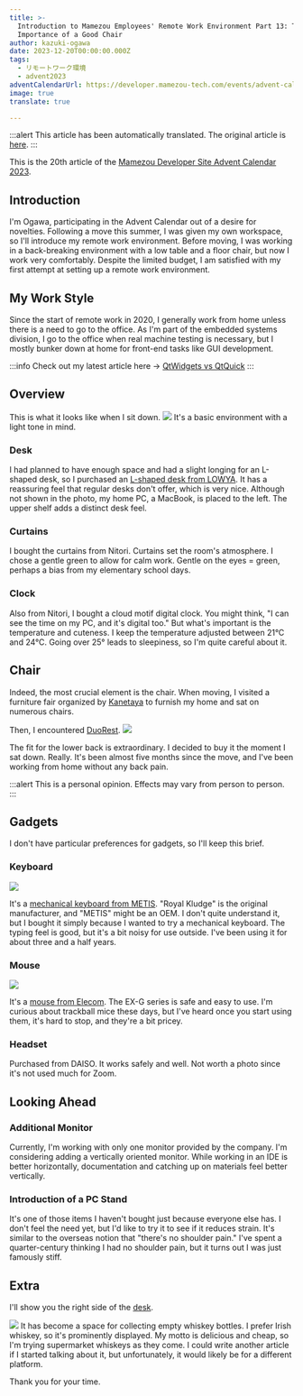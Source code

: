 ```yaml
---
title: >-
  Introduction to Mamezou Employees' Remote Work Environment Part 13: The
  Importance of a Good Chair
author: kazuki-ogawa
date: 2023-12-20T00:00:00.000Z
tags:
  - リモートワーク環境
  - advent2023
adventCalendarUrl: https://developer.mamezou-tech.com/events/advent-calendar/2023/
image: true
translate: true

---
```


:::alert
This article has been automatically translated.
The original article is [here](https://developer.mamezou-tech.com/blogs/2023/12/20/remote_env013/).
:::



This is the 20th article of the [Mamezou Developer Site Advent Calendar 2023](/events/advent-calendar/2023/).

## Introduction
I'm Ogawa, participating in the Advent Calendar out of a desire for novelties. Following a move this summer, I was given my own workspace, so I'll introduce my remote work environment. Before moving, I was working in a back-breaking environment with a low table and a floor chair, but now I work very comfortably. Despite the limited budget, I am satisfied with my first attempt at setting up a remote work environment.

## My Work Style
Since the start of remote work in 2020, I generally work from home unless there is a need to go to the office. As I'm part of the embedded systems division, I go to the office when real machine testing is necessary, but I mostly bunker down at home for front-end tasks like GUI development.

:::info
Check out my latest article here -> [QtWidgets vs QtQuick](https://developer.mamezou-tech.com/robotics/gui/qtwidget-vs-qtquick/)
:::

## Overview
This is what it looks like when I sit down.
![](/img/blogs/2023/1214_remote-env013_001.png)
It's a basic environment with a light tone in mind.

### Desk
I had planned to have enough space and had a slight longing for an L-shaped desk, so I purchased an [L-shaped desk from LOWYA](https://amzn.asia/d/6Ymxjyp). It has a reassuring feel that regular desks don't offer, which is very nice. Although not shown in the photo, my home PC, a MacBook, is placed to the left. The upper shelf adds a distinct desk feel.

### Curtains
I bought the curtains from Nitori. Curtains set the room's atmosphere. I chose a gentle green to allow for calm work. Gentle on the eyes = green, perhaps a bias from my elementary school days.

### Clock
Also from Nitori, I bought a cloud motif digital clock. You might think, "I can see the time on my PC, and it's digital too." But what's important is the temperature and cuteness. I keep the temperature adjusted between 21°C and 24°C. Going over 25° leads to sleepiness, so I'm quite careful about it.

## Chair
Indeed, the most crucial element is the chair. When moving, I visited a furniture fair organized by [Kanetaya](https://www.kanetaya.com/makuhari_messe/) to furnish my home and sat on numerous chairs.

Then, I encountered [DuoRest](http://www.duorest.jp/).
![](/img/blogs/2023/1214_remote-env013_002.png)

The fit for the lower back is extraordinary. I decided to buy it the moment I sat down. Really. It's been almost five months since the move, and I've been working from home without any back pain.

:::alert
This is a personal opinion. Effects may vary from person to person.
:::

## Gadgets
I don't have particular preferences for gadgets, so I'll keep this brief.

### Keyboard
![](/img/blogs/2023/1214_remote-env013_003.png)

It's a [mechanical keyboard from METIS](https://www.amazon.co.jp/METIS-%E3%83%A1%E3%82%AB%E3%83%8B%E3%82%AB%E3%83%AB%E3%82%AD%E3%83%BC%E3%83%9C%E3%83%BC%E3%83%89-%E3%82%B2%E3%83%BC%E3%83%9F%E3%83%B3%E3%82%B0%E3%82%AD%E3%83%BC%E3%83%9C%E3%83%BC%E3%83%89-Bluetooth-LED%E3%83%90%E3%83%83%E3%82%AF%E3%83%A9%E3%82%A4%E3%83%88/dp/B07PQ2ZFBM). "Royal Kludge" is the original manufacturer, and "METIS" might be an OEM. I don't quite understand it, but I bought it simply because I wanted to try a mechanical keyboard. The typing feel is good, but it's a bit noisy for use outside. I've been using it for about three and a half years.

### Mouse
![](/img/blogs/2023/1214_remote-env013_004.png)

It's a [mouse from Elecom](https://elecom.co.jp/products/M-XGM10DBBK.html). The EX-G series is safe and easy to use. I'm curious about trackball mice these days, but I've heard once you start using them, it's hard to stop, and they're a bit pricey.

### Headset
Purchased from DAISO. It works safely and well. Not worth a photo since it's not used much for Zoom.

## Looking Ahead

### Additional Monitor
Currently, I'm working with only one monitor provided by the company. I'm considering adding a vertically oriented monitor. While working in an IDE is better horizontally, documentation and catching up on materials feel better vertically.

### Introduction of a PC Stand
It's one of those items I haven't bought just because everyone else has. I don't feel the need yet, but I'd like to try it to see if it reduces strain. It's similar to the overseas notion that "there's no shoulder pain." I've spent a quarter-century thinking I had no shoulder pain, but it turns out I was just famously stiff.

## Extra
I'll show you the right side of the [desk](#デスク).

![](/img/blogs/2023/1214_remote-env013_005.png)
It has become a space for collecting empty whiskey bottles. I prefer Irish whiskey, so it's prominently displayed. My motto is delicious and cheap, so I'm trying supermarket whiskeys as they come. I could write another article if I started talking about it, but unfortunately, it would likely be for a different platform.

Thank you for your time.
